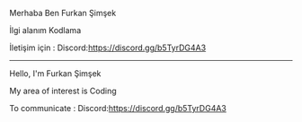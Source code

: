 Merhaba Ben Furkan Şimşek

İlgi alanım Kodlama

İletişim için : 
        Discord:https://discord.gg/b5TyrDG4A3




------------------------





Hello, I'm Furkan Şimşek

My area of interest is Coding

To communicate : 
        Discord:https://discord.gg/b5TyrDG4A3

